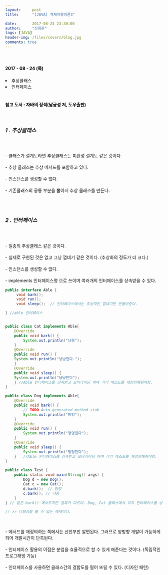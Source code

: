 ```yaml
---
layout:     post
title:      "[JAVA] 객체지향이론3"

date:       2017-08-24 23:30:00
author:     "신희준"
tags: [JAVA]
header-img: /files/covers/blog.jpg
comments: true
---
```


<head>
 <meta name="robots" content="index,follow">
 </head>
 <head>
  <meta name="description" content="자바의 정석책을 참고하여 요약한 JAVA 객체지향이론3 (추상 클래스, 인터페이스)">
  </head>

  <head>
   <meta property="og:type" content="website">
   <meta property="og:title" content="인터페이스, 추상클래스">
   <meta property="og:description" content="자바의 정석책을 참고하여 요약한 JAVA 객체지향이론 3(추상클래스 ,인터페이스 )">
   <meta property="og:url" content="http://shj7242.github.io/2017/08/24/JAVA5/">

   <meta name="twitter:card" content="summary">
    <meta name="twitter:title" content="인터페이스, 추상클래스">
    <meta name="twitter:description" content="자바의 정석책을 참고하여 요약한 JAVA 객체지향이론 3(추상클래스 ,인터페이스)">
    <meta name="FACEBOOK:domain" content="http://shj7242.github.io/2017/08/24/JAVA5/">
    <meta name="facebook:card" content="summary">
     <meta name="facebook:title" content="인터페이스, 추상클래스">
     <meta name="facebook:description" content="자바의 정석책을 참고하여 요약한 JAVA 객체지향이론 3(추상클래스 ,인터페이스)">
     <meta name="facebook:domain" content="http://shj7242.github.io/2017/08/24/JAVA5/">


   </head>




<br>
<H4 style ="font-weight:bold; color : black">2017 - 08 - 24 (목)</H4>

<li>추상클래스</li>
<li>인터페이스</li>

<br>
<H4 style ="font-weight:bold; color:black;">참고 도서 : 자바의 정석(남궁성 저, 도우출판)</H4>
<br>

<h5 style = "font-size: 17px; font-weight : bold;">1 . 추상클래스</h5>
<br>

<p>
- 클래스가 설계도라면 추상클래스는 미완성 설계도 같은 것이다. <br><br>
- 추상 클래스는 추상 메서드를 포함하고 있다.<br><br>
- 인스턴스를 생성할 수 없다. <br><br>
- 기존클래스의 공통 부분을 뽑아서 추상 클래스를 만든다.
</p>
<br><br>
<h5 style = "font-size: 17px; font-weight : bold;">2 . 인터페이스</h5>
<br>
<p>
- 일종의 추상클래스 같은 것이다. <br><br>
- 실제로 구현된 것은 없고 그냥 껍데기 같은 것이다. (추상화의 정도가 더 크다.) <br><br>
- 인스턴스를 생성할 수 없다. <br><br>
- implements 인터페이스명 으로 쓰이며 여러개의 인터페이스를 상속받을 수 있다.
</p>

~~~java
public interface Able {
	 void bark();
	 void run();
	 void sleep();  // 인터페이스에서는 추상적인 껍데기만 만들어준다.

} //able 인터페이스


public class Cat implements Able{
	@Override
	public void bark() {
		System.out.println("냐옹");
	}
	@Override
	public void run() {
    System.out.println("냥냥뛴다.");
	}
	@Override
	public void sleep() {
    System.out.println("냥냥잔다");
	} //Able 인터페이스를 상속받고 오버라이딩 하여 각각 메소드를 재정의해줘야함.
}

public class Dog implements Able{
	@Override
	public void bark() {
		// TODO Auto-generated method stub
		System.out.println("멍멍");
	}
	@Override
	public void run() {
		System.out.println("멍멍뛴다");
	}
	@Override
	public void sleep() {
		System.out.println("멍멍잔다");
	}	//Able 인터페이스를 상속받고 오버라이딩 하여 각각 메소드를 재정의해줘야함.
}

public class Test {
	public static void main(String[] args) {
		Dog d = new Dog();
		Cat c = new Cat();
		d.bark();  // 멍멍
		c.bark(); // 냐옹
	}  
} // 같은 bark() 메소드지만 결과가 다르다. Dog, Cat 클래스에서 각각 인터페이스를 상속받아 오버라이딩하여 메소드를 각자에 맞게 재정의하였다. 이와 같이 인터페이스를 활용한다.

// >> 다형성을 볼 수 있는 예제이다.
~~~


<br>
<p>
- 메서드를 재정의하는 쪽에서는 선언부만 알면된다. 그러므로 양방향 개발이 가능하게되어 개발시간이 단축된다. <br><br>
- 인터페이스 활용의 이점은 분업을 효율적으로 할 수 있게 해준다는 것이다. (독립적인 프로그래밍 가능) <br><br>
- 인터페이스를 사용하면 클래스간의 결합도를 떨어 뜨릴 수 있다. (디자인 패턴)
</p>
